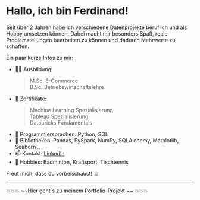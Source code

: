 # Hallo, ich bin Ferdinand!

Seit über 2 Jahren habe ich verschiedene Datenprojekte beruflich und als Hobby umsetzen können. Dabei macht mir besonders Spaß, reale Problemstellungen bearbeiten zu können und dadurch Mehrwerte zu schaffen.

Ein paar kurze Infos zu mir:

- 🧑‍🎓 Ausbildung:  
    > M.Sc. E-Commerce  
    > B.Sc. Betriebswirtschaftslehre
- 📝 Zertifikate:  
    > Machine Learning Spezialisierung  
    > Tableau Spezialisierung  
    > Databricks Fundamentals
- 💬 Programmiersprachen: Python, SQL
- 📗 Bibliotheken: Pandas, PySpark, NumPy, SQLAlchemy, Matplotlib, Seaborn ..
- 📫 Kontakt: [LinkedIn](https://www.linkedin.com/in/ferdinand-pohl-7384261a6/)
- 🏸 Hobbies: Badminton, Kraftsport, Tischtennis


Freut mich, dass du vorbeischaust! ☺️

---
💥💥💥 ~~[Hier geht´s zu meinem Portfolio-Projekt](https://github.com/fpohl1s/Portfolio-Projekt-Web-Scraper) ~~ 💥💥💥


